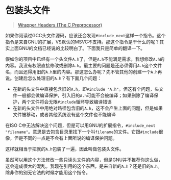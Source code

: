 
# 包装头文件

> [Wrapper Headers (The C Preprocessor)](https://gcc.gnu.org/onlinedocs/cpp/Wrapper-Headers.html)

如果你阅读过GCC头文件源码，应该还会发现`#include_next`这样一个指令。这个指令是来自GNU的扩展，VS默认的MSVC不支持。那这个指令是干什么的呢？其实上面GNU的文档已经说的比较明白了。下面我只是简单的翻译一下。

假如你的项目中已经有一个头文件`A.h`了，但是`A.h`不能满足需求，我想修改`A.h`的内容。我没有权限直接修改或删除`A.h`。最主要的问题是还必须得用`A.h`这个文件名，而且还得用旧的`A.h`里的内容。那这怎么办呢？先不管其他的创建一个`A.h`再说。创建后怎么处理旧的`A.h`？有下面几个问题：

- 在新的头文件中直接包含旧的`A.h`，即`#include "A.h"`。但这有个问题，头文件一般都会做编译保护，引入旧的`A.h`可能不会被编译；如果删除了编译保护，两个文件将会无限`#include`循环导致编译错误
- 在新的头文件中用绝对路径包含旧的`A.h`，这不会产生上面的问题，但是如果文件被移动，或者其他系统没有这个文件也不能编译

在ISO C中无法解决这个问题，但是可以用GNU的扩展指令，`#include_next "filename"`。意思是去包含目录里找下一个叫`filename`的文件。它跟`#include`很像，但是不同的一点是不会有上面所说的编译保护问题。

这样就相当于把就的`A.h`包装了一遍，因此叫做包装头文件。

虽然可以用这个方法修改一些只读头文件的内容，但是GNU并不推荐你这么做，这会造成很大的混乱。我现在引用的这个东西，是来自新的`A.h`？还是旧的`A.h`。除非你的别无它法的时候才能用这个指令。
